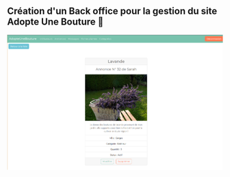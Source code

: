 ## Création d'un Back office pour la gestion du site Adopte Une Bouture :seedling:

![This is an image](https://github.com/SarahNowak/Adopte-Une-Bouture-Back/blob/main/img/annonce_backoffice.png)

